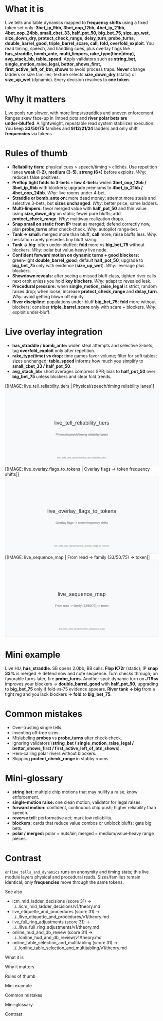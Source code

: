 # What it is
Live tells and table dynamics mapped to **frequency shifts** using a fixed token set only: **3bet_ip_9bb, 3bet_oop_12bb, 4bet_ip_21bb, 4bet_oop_24bb, small_cbet_33, half_pot_50, big_bet_75, size_up_wet, size_down_dry, protect_check_range, delay_turn, probe_turns, double_barrel_good, triple_barrel_scare, call, fold, overfold_exploit**. 
You read timing, speech, and handling cues, plus overlay flags like **has_straddle, bomb_ante, multi_limpers, rake_type(time|drop), avg_stack_bb, table_speed**. 
Apply validators such as **string_bet, single_motion_raise_legal, bettor_shows_first, first_active_left_of_btn_shows** to avoid process traps. 
**Never** change ladders or size families; texture selects **size_down_dry** (static) or **size_up_wet** (dynamic). Every decision resolves to **one token**.

# Why it matters
Live pools run slower, with more limps/straddles and uneven enforcement. Ranges skew face-up in limped pots and **river polar bets are under‑bluffed**. A lightweight, repeatable read system stabilizes execution. You keep **33/50/75** families and **9/12/21/24** ladders and only shift **frequencies** via tokens.

# Rules of thumb
- **Reliability tiers:** physical cues > speech/timing > clichés. Use repetition lanes **weak (1-2)**, **medium (3-5)**, **strong (6+)** before exploits. *Why:* reduces false positives.
- **Preflop tight folds to 3-bets + low 4-bets:** widen **3bet_oop_12bb / 3bet_ip_9bb** with blockers; upgrade premiums to **4bet_ip_21bb / 4bet_oop_24bb**. *Why:* live rooms under‑4‑bet.
- **Straddle or bomb_ante on:** more dead money; attempt more steals and selective 3-bets, but **sizes unchanged**. *Why:* better price, same ladders.
- **Multi‑limpers:** favor merged value with **half_pot_50** and thin value using **size_down_dry** on static; fewer pure bluffs; add **protect_check_range**. *Why:* multiway realization drops.
- **Snap small on static from IP:** treat as merged; defend correctly now, plan **probe_turns** after check‑check. *Why:* autopilot range‑bet.
- **Tank -> small:** merged more than bluff; **call** more, raise bluffs less. *Why:* hesitation rarely precedes tiny bluff sizing.
- **Tank -> big:** often under‑bluffed; **fold** more vs **big_bet_75** without blockers. *Why:* polar but value‑heavy live node.
- **Confident forward motion on dynamic turns + good blockers:** green‑light **double_barrel_good**; default **half_pot_50**, upgrade to **big_bet_75** only with evidence (**size_up_wet**). *Why:* leverage plus blockers.
- **Showdown reveals:** after seeing a missed bluff class, tighten river calls next orbit unless you hold **key blockers**. *Why:* adapt to revealed leak.
- **Procedural pressure:** when **single_motion_raise_legal** is strict, random raises drop; when loose, increase **protect_check_range** and **delay_turn**. *Why:* avoid getting blown off equity.
- **River discipline:** populations under‑bluff **big_bet_75**; **fold** more without blockers; consider **triple_barrel_scare** only with scare + blockers. *Why:* exploit under‑bluff.

# Live overlay integration
- **has_straddle / bomb_ante:** widen steal attempts and selective 3-bets; tag **overfold_exploit** only after repetition.
- **rake_type(time) vs drop:** time games favor volume; filter for soft tables; sizes unchanged; **table_speed** informs how much you simplify to **small_cbet_33 / half_pot_50**.
- **avg_stack_bb:** short averages compress SPR; bias to **half_pot_50** over **big_bet_75** unless blockers and clear fold trends.

[[IMAGE: live_tell_reliability_tiers | Physical/speech/timing reliability lanes]]
![Physical/speech/timing reliability lanes](images/live_tell_reliability_tiers.svg)
[[IMAGE: live_overlay_flags_to_tokens | Overlay flags -> token frequency shifts]]
![Overlay flags -> token frequency shifts](images/live_overlay_flags_to_tokens.svg)
[[IMAGE: live_sequence_map | From read -> family (33/50/75) -> token]]
![From read -> family (33/50/75) -> token](images/live_sequence_map.svg)

# Mini example
Live HU, **has_straddle**. SB opens 2.0bb, BB calls. **Flop K72r** (static); IP **snap 33%** is merged -> defend now and note sequence. Turn checks through; on favorable turns later, fire **probe_turns**. 
Another spot: dynamic turn on **JT9ss** improves your blockers -> **double_barrel_good** with **half_pot_50**, upgrading to **big_bet_75** only if fold‑vs‑75 evidence appears. **River tank -> big** from a tight reg and you lack blockers -> **fold** to **big_bet_75**.

# Common mistakes
- Over‑trusting single tells.
- Inventing off‑tree sizes.
- Mislabeling **probes** vs **probe_turns** after check‑check.
- Ignoring validators (**string_bet / single_motion_raise_legal / bettor_shows_first / first_active_left_of_btn_shows**).
- Hero‑calling polar rivers without blockers.
- Skipping **protect_check_range** in stabby rooms.

# Mini‑glossary
- **string bet:** multiple chip motions that may nullify a raise; know enforcement.
- **single‑motion raise:** one clean motion; validator for legal raises.
- **forward motion:** confident, continuous chip push; higher reliability than speech.
- **reverse tell:** performative act; mark low reliability.
- **blockers:** cards that reduce value combos or unblock bluffs; gate big bets.
- **polar / merged:** polar = nuts/air; merged = medium/value‑heavy range pieces.

# Contrast
`online_tells_and_dynamics` runs on anonymity and timing stats; this live module layers physical and procedural reads. Sizes/families remain identical; only **frequencies** move through the same tokens.

See also
- icm_mid_ladder_decisions (score 31) -> ../../icm_mid_ladder_decisions/v1/theory.md
- live_etiquette_and_procedures (score 31) -> ../../live_etiquette_and_procedures/v1/theory.md
- live_full_ring_adjustments (score 31) -> ../../live_full_ring_adjustments/v1/theory.md
- online_hud_and_db_review (score 31) -> ../../online_hud_and_db_review/v1/theory.md
- online_table_selection_and_multitabling (score 31) -> ../../online_table_selection_and_multitabling/v1/theory.md

What it is

Why it matters

Rules of thumb

Mini example

Common mistakes

Mini-glossary

Contrast